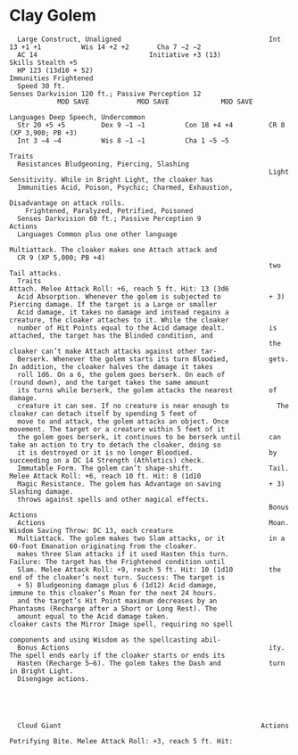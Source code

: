 # Clay Golem

      Large Construct, Unaligned                                     Int 13 +1 +1          Wis 14 +2 +2       Cha 7 −2 −2
      AC 14                            Initiative +3 (13)                  Skills Stealth +5
      HP 123 (13d10 + 52)                                            Immunities Frightened
      Speed 30 ft.                                                   Senses Darkvision 120 ft.; Passive Perception 12
                MOD SAVE            MOD SAVE             MOD SAVE
                                                                     Languages Deep Speech, Undercommon
      Str 20 +5 +5         Dex 9 −1 −1          Con 18 +4 +4         CR 8 (XP 3,900; PB +3)
      Int 3 −4 −4          Wis 8 −1 −1          Cha 1 −5 −5
                                                                     Traits
      Resistances Bludgeoning, Piercing, Slashing
                                                                     Light Sensitivity. While in Bright Light, the cloaker has
      Immunities Acid, Poison, Psychic; Charmed, Exhaustion,
                                                                     Disadvantage on attack rolls.
        Frightened, Paralyzed, Petrified, Poisoned
      Senses Darkvision 60 ft.; Passive Perception 9                 Actions
      Languages Common plus one other language
                                                                     Multiattack. The cloaker makes one Attach attack and
      CR 9 (XP 5,000; PB +4)
                                                                     two Tail attacks.
      Traits                                                         Attach. Melee Attack Roll: +6, reach 5 ft. Hit: 13 (3d6
      Acid Absorption. Whenever the golem is subjected to            + 3) Piercing damage. If the target is a Large or smaller
      Acid damage, it takes no damage and instead regains a          creature, the cloaker attaches to it. While the cloaker
      number of Hit Points equal to the Acid damage dealt.           is attached, the target has the Blinded condition, and
                                                                     the cloaker can’t make Attach attacks against other tar-
      Berserk. Whenever the golem starts its turn Bloodied,          gets. In addition, the cloaker halves the damage it takes
      roll 1d6. On a 6, the golem goes berserk. On each of           (round down), and the target takes the same amount
      its turns while berserk, the golem attacks the nearest         of damage.
      creature it can see. If no creature is near enough to            The cloaker can detach itself by spending 5 feet of
      move to and attack, the golem attacks an object. Once          movement. The target or a creature within 5 feet of it
      the golem goes berserk, it continues to be berserk until       can take an action to try to detach the cloaker, doing so
      it is destroyed or it is no longer Bloodied.                   by succeeding on a DC 14 Strength (Athletics) check.
      Immutable Form. The golem can’t shape-shift.                   Tail. Melee Attack Roll: +6, reach 10 ft. Hit: 8 (1d10
      Magic Resistance. The golem has Advantage on saving            + 3) Slashing damage.
      throws against spells and other magical effects.
                                                                     Bonus Actions
      Actions                                                        Moan. Wisdom Saving Throw: DC 13, each creature
      Multiattack. The golem makes two Slam attacks, or it           in a 60-foot Emanation originating from the cloaker.
      makes three Slam attacks if it used Hasten this turn.          Failure: The target has the Frightened condition until
      Slam. Melee Attack Roll: +9, reach 5 ft. Hit: 10 (1d10         the end of the cloaker’s next turn. Success: The target is
      + 5) Bludgeoning damage plus 6 (1d12) Acid damage,             immune to this cloaker’s Moan for the next 24 hours.
      and the target’s Hit Point maximum decreases by an             Phantasms (Recharge after a Short or Long Rest). The
      amount equal to the Acid damage taken.                         cloaker casts the Mirror Image spell, requiring no spell
                                                                     components and using Wisdom as the spellcasting abil-
      Bonus Actions                                                  ity. The spell ends early if the cloaker starts or ends its
      Hasten (Recharge 5–6). The golem takes the Dash and            turn in Bright Light.
      Disengage actions.





      Cloud Giant                                                  Actions
                                                                   Petrifying Bite. Melee Attack Roll: +3, reach 5 ft. Hit:
